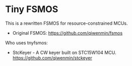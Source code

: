 # Tiny FSMOS

This is a rewritten FSMOS for resource-constrained MCUs.

* Original FSMOS: https://github.com/qiwenmin/fsmos

Who uses tnyfsmos:

* StcKeyer - A CW keyer built on STC15W104 MCU. https://github.com/qiwenmin/stckeyer
